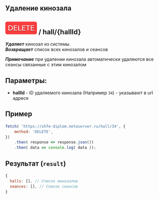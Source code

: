 ## Удаление кинозала

## ![DELETE](../img/delete.svg) / hall/{hallId}

**_Удаляет_** кинозал из системы.  
**_Возвращает_** список всех кинозалов и сеансов

**_Примечание_** при удалении кинозала автоматически удаляются все сеансы связанные с этим кинозалом

## Параметры:

- **hallId** - ID удаляемого кинозала  (Например `34`) - указывают в url адресе


## Пример

```javascript
fetch( 'https://shfe-diplom.netoserver.ru/hall/34', {
    method: 'DELETE',
})
    .then( response => response.json())
    .then( data => console.log( data ));
```

## Результат (`result`)

```javascript  
{  
  halls: [], // Список кинозалов
  seances: [], // Список сеансов 
}  
```
